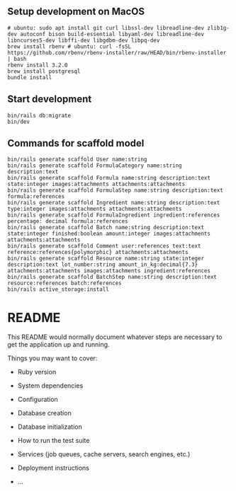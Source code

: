 ## Setup development on MacOS

```
# ubuntu: sudo apt install git curl libssl-dev libreadline-dev zlib1g-dev autoconf bison build-essential libyaml-dev libreadline-dev libncurses5-dev libffi-dev libgdbm-dev libpq-dev
brew install rbenv # ubuntu: curl -fsSL https://github.com/rbenv/rbenv-installer/raw/HEAD/bin/rbenv-installer | bash
rbenv install 3.2.0
brew install postgresql
bundle install
```

## Start development

```
bin/rails db:migrate
bin/dev
```

## Commands for scaffold model

```
bin/rails generate scaffold User name:string
bin/rails generate scaffold FormulaCategory name:string description:text
bin/rails generate scaffold Formula name:string description:text state:integer images:attachments attachments:attachments
bin/rails generate scaffold FormulaStep name:string description:text formula:references
bin/rails generate scaffold Ingredient name:string description:text type:integer images:attachments attachments:attachments
bin/rails generate scaffold FormulaIngredient ingredient:references percentage: decimal formula:references
bin/rails generate scaffold Batch name:string description:text state:integer finished:boolean amount:integer images:attachments attachments:attachments
bin/rails generate scaffold Comment user:references text:text reference:references{polymorphic} attachments:attachments
bin/rails generate scaffold Resource name:string state:integer description:text lot_number:string amount_in_kg:decimal{7.3} attachments:attachments images:attachments ingredient:references
bin/rails generate scaffold BatchStep name:string description:text resource:references batch:references
bin/rails active_storage:install
```



# README

This README would normally document whatever steps are necessary to get the
application up and running.

Things you may want to cover:

* Ruby version

* System dependencies

* Configuration

* Database creation

* Database initialization

* How to run the test suite

* Services (job queues, cache servers, search engines, etc.)

* Deployment instructions

* ...
